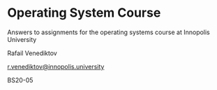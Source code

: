 # Operating System Course

Answers to assignments for the operating systems course at Innopolis University

Rafail Venediktov

r.venediktov@innopolis.university

BS20-05

